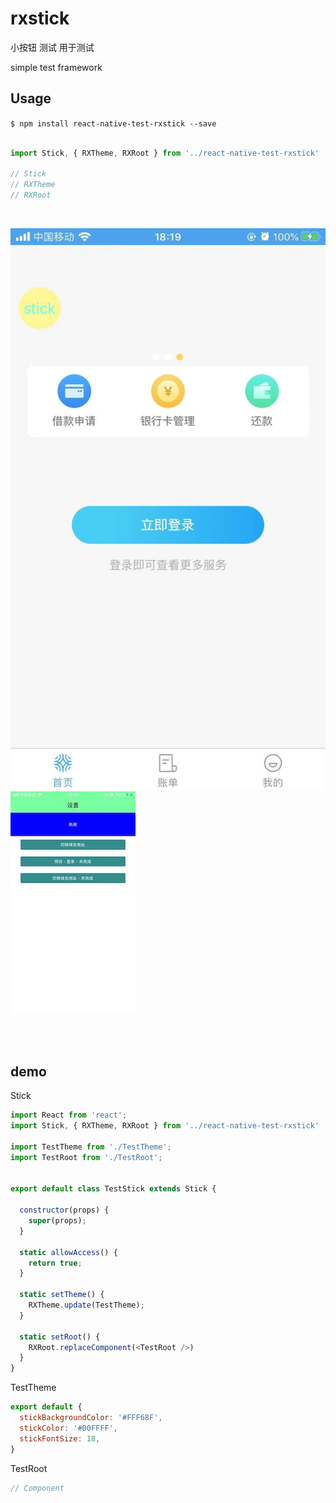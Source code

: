 
# rxstick

小按钮 测试 用于测试


simple test framework

## Usage
`$ npm install react-native-test-rxstick --save`

```js

import Stick, { RXTheme, RXRoot } from '../react-native-test-rxstick'

// Stick
// RXTheme 
// RXRoot

```

<br />

![srxboys-stick](https://github.com/RXReactNative/react-native-test-rxstick/blob/master/screen_img/stick.jpeg)
![srxboys-detail](https://github.com/RXReactNative/react-native-test-rxstick/blob/master/screen_img/stick-detail.jpeg)

<br /><br />

## demo
Stick 
```js
import React from 'react';
import Stick, { RXTheme, RXRoot } from '../react-native-test-rxstick'

import TestTheme from './TestTheme';
import TestRoot from './TestRoot';


export default class TestStick extends Stick {

  constructor(props) {
    super(props);
  }

  static allowAccess() {
    return true;
  }

  static setTheme() {
    RXTheme.update(TestTheme);
  }

  static setRoot() {
    RXRoot.replaceComponent(<TestRoot />)
  }
}
```

TestTheme
```js
export default {
  stickBackgroundColor: '#FFF68F', 
  stickColor: '#00FFFF',
  stickFontSize: 18,
}
```


TestRoot
```js
// Component
```